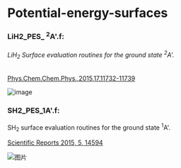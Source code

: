 # Potential-energy-surfaces
### LiH2_PES_ <sup>2</sup>A'.f:
###### LiH<sub>2</sub> Surface evaluation routines for the ground state <sup>2</sup>A'.
[Phys.Chem.Chem.Phys.,2015,17,11732-11739](http://pubs.rsc.org/en/content/articlelanding/2015/cp/c4cp05352d#!divAbstract)


![image](http://pubs.rsc.org/en/Image/Get?imageInfo.ImageType=GA&imageInfo.ImageIdentifier.ManuscriptID=C4CP05352D)



### SH2_PES_1A'.f:
SH<sub>2</sub> surface evaluation routines for the ground state <sup>1</sup>A'.

[Scientific Reports 2015, 5, 14594](https://www.nature.com/articles/srep14594)

![图片](https://user-images.githubusercontent.com/17512064/132814500-5f3f4723-e665-4fca-a2d4-0cf91f58ce1a.png)


